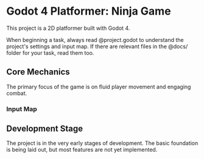 # Godot 4 Platformer: Ninja Game

This project is a 2D platformer built with Godot 4.

When beginning a task, always read @project.godot to understand the project's settings and input map. If there are relevant files in the @docs/ folder for your task, read them too.

## Core Mechanics

The primary focus of the game is on fluid player movement and engaging combat.

### Input Map

## Development Stage

The project is in the very early stages of development. The basic foundation is being laid out, but most features are not yet implemented.
